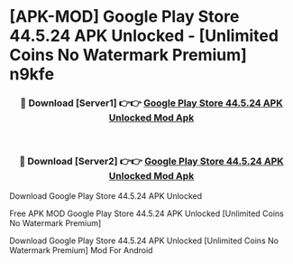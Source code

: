 # [APK-MOD] Google Play Store 44.5.24 APK Unlocked - [Unlimited Coins No Watermark Premium] n9kfe



<div align="center">
<h3>🔴 Download [Server1] 👉👉 <a href="https://momento.my/?title=Google_Play_Store_44.5.24_APK_Unlocked">Google Play Store 44.5.24 APK Unlocked Mod Apk</a></h3><br>

<h3>🔴 Download [Server2] 👉👉 <a href="https://momento.my/?title=Google_Play_Store_44.5.24_APK_Unlocked">Google Play Store 44.5.24 APK Unlocked Mod Apk</a></h3>
</div>



Download Google Play Store 44.5.24 APK Unlocked 

Free APK MOD Google Play Store 44.5.24 APK Unlocked [Unlimited Coins No Watermark Premium]

Download Google Play Store 44.5.24 APK Unlocked [Unlimited Coins No Watermark Premium] Mod For Android
